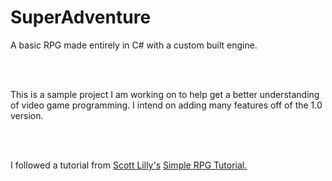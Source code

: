 # SuperAdventure
A basic RPG made entirely in C# with a custom built engine.

<br><br>

This is a sample project I am working on to help get a better understanding of video game programming. I intend on adding many features off of the 1.0 version. 

<br><br>

I followed a tutorial from <a href="https://scottlilly.com/">Scott Lilly's</a> <a href="https://scottlilly.com/learn-c-by-building-a-simple-rpg-index/"> Simple RPG Tutorial.
